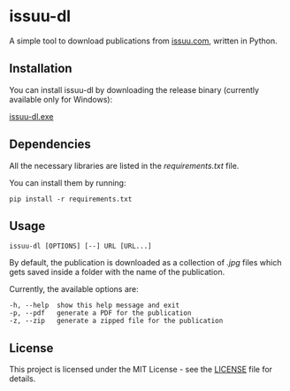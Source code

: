 # issuu-dl
 
A simple tool to download publications from [issuu.com](https://issuu.com/), written in Python.

## Installation

You can install issuu-dl by downloading the release binary (currently available only for Windows):

[issuu-dl.exe](https://github.com/giovanni-cutri/issuu-dl/releases/download/v1.0.0/issuu-dl.exe)


## Dependencies

All the necessary libraries are listed in the *requirements.txt* file.

You can install them by running:

```
pip install -r requirements.txt
```

## Usage

```
issuu-dl [OPTIONS] [--] URL [URL...] 
```

By default, the publication is downloaded as a collection of *.jpg* files which gets saved inside a folder with the name of the publication.

Currently, the available options are:

```
-h, --help  show this help message and exit
-p, --pdf   generate a PDF for the publication
-z, --zip   generate a zipped file for the publication
```

## License

This project is licensed under the MIT License - see the [LICENSE](https://github.com/giovanni-cutri/issuu-downloader/blob/main/LICENSE) file for details.

